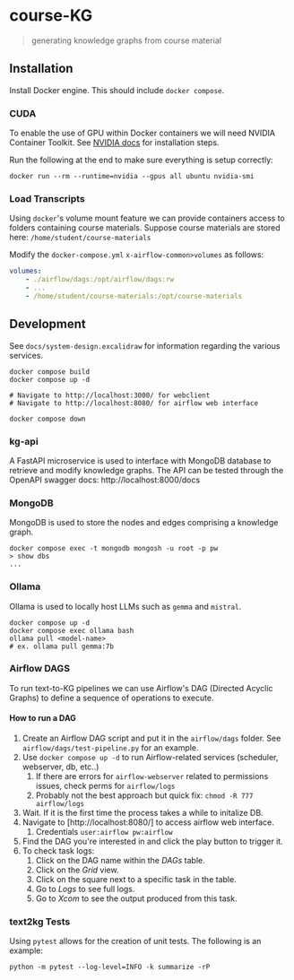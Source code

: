 # course-KG
> generating knowledge graphs from course material

## Installation
Install Docker engine. This should include `docker compose`.

### CUDA
To enable the use of GPU within Docker containers we will need NVIDIA Container Toolkit. 
See [NVIDIA docs](https://docs.nvidia.com/datacenter/cloud-native/container-toolkit/latest/install-guide.html#installing-with-apt) for installation steps.

Run the following at the end to make sure everything is setup correctly:
```shell
docker run --rm --runtime=nvidia --gpus all ubuntu nvidia-smi
```

### Load Transcripts
Using `docker`'s volume mount feature we can provide containers access to folders containing course materials.
Suppose course materials are stored here: `/home/student/course-materials`

Modify the `docker-compose.yml` `x-airflow-common>volumes` as follows:
```yml
volumes:
    - ./airflow/dags:/opt/airflow/dags:rw
    - ...
    - /home/student/course-materials:/opt/course-materials
```

## Development
See `docs/system-design.excalidraw` for information regarding the various services.

```shell
docker compose build
docker compose up -d

# Navigate to http://localhost:3000/ for webclient
# Navigate to http://localhost:8080/ for airflow web interface

docker compose down
```

### kg-api
A FastAPI microservice is used to interface with MongoDB database to retrieve and modify knowledge graphs.
The API can be tested through the OpenAPI swagger docs: http://localhost:8000/docs

### MongoDB
MongoDB is used to store the nodes and edges comprising a knowledge graph.
```shell
docker compose exec -t mongodb mongosh -u root -p pw
> show dbs
...
```

### Ollama
Ollama is used to locally host LLMs such as `gemma` and `mistral`.
```shell
docker compose up -d
docker compose exec ollama bash
ollama pull <model-name>
# ex. ollama pull gemma:7b
```

### Airflow DAGS

To run text-to-KG pipelines we can use Airflow's DAG (Directed Acyclic Graphs) to define a sequence of operations to execute.

#### How to run a DAG
1. Create an Airflow DAG script and put it in the `airflow/dags` folder. See `airflow/dags/test-pipeline.py` for an example.
2. Use `docker compose up -d` to run Airflow-related services (scheduler, webserver, db, etc..)
    1. If there are errors for `airflow-webserver` related to permissions issues, check perms for `airflow/logs`
    2. Probably not the best approach but quick fix: `chmod -R 777 airflow/logs`
3. Wait. If it is the first time the process takes a while to initalize DB.
4. Navigate to [http://localhost:8080/] to access airflow web interface.
    1. Credentials `user:airflow pw:airflow`
5. Find the DAG you're interested in and click the play button to trigger it.
6. To check task logs:
    1. Click on the DAG name within the *DAGs* table.
    2. Click on the *Grid* view.
    3. Click on the square next to a specific task in the table.
    4. Go to *Logs* to see full logs.
    5. Go to *Xcom* to see the output produced from this task.


### text2kg Tests
Using `pytest` allows for the creation of unit tests. The following is an example:
```shell
python -m pytest --log-level=INFO -k summarize -rP
```